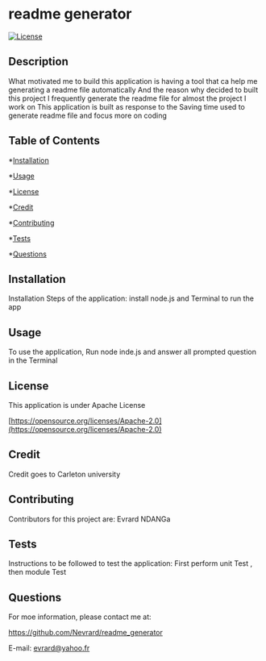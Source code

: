 # readme generator
 
  [![License](https://img.shields.io/badge/License-Apache%202.0-blue.svg)](https://opensource.org/licenses/Apache-2.0)

## Description

  What  motivated me to build this application is  having a tool that ca help me generating a readme file automatically
  And the reason why decided to built this project  I frequently generate the readme file for almost the project I work on
  This application is built as response to the  Saving time used to generate readme file and focus more on coding

## Table of Contents 

*[Installation](#installation)

*[Usage](#usage)

*[License](#license)

*[Credit](#credit)

*[Contributing](#contributing)

*[Tests](#tests)

*[Questions](#questions)
      
  
## Installation

Installation Steps of the application: install node.js and Terminal to run the app

## Usage 

To use the application, Run node inde.js and answer all prompted question in the Terminal 

## License 

This  application is under Apache License
    
[https://opensource.org/licenses/Apache-2.0](https://opensource.org/licenses/Apache-2.0)

## Credit

Credit goes to Carleton university

## Contributing

Contributors for this project are: Evrard NDANGa

## Tests

Instructions to be followed  to test the application: First perform unit Test , then module Test

## Questions

For moe information, please contact me at:
      
https://github.com/Nevrard/readme_generator

E-mail:    evrard@yahoo.fr
  